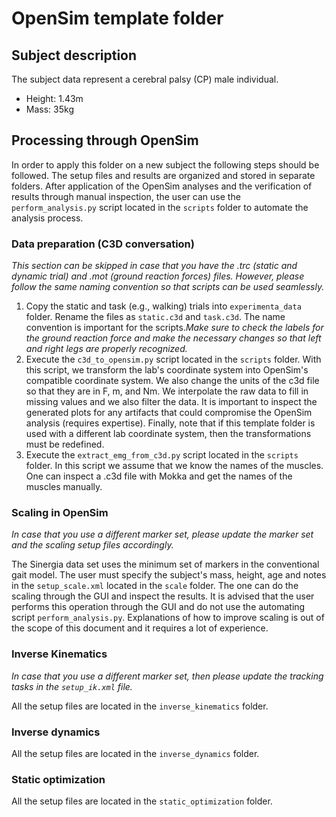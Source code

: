 # OpenSim template folder

## Subject description

The subject data represent a cerebral palsy (CP) male individual.

- Height: 1.43m
- Mass: 35kg

## Processing through OpenSim

In order to apply this folder on a new subject the following steps
should be followed. The setup files and results are organized and
stored in separate folders. After application of the OpenSim analyses
and the verification of results through manual inspection, the user
can use the `perform_analysis.py` script located in the `scripts`
folder to automate the analysis process.

### Data preparation (C3D conversation)

*This section can be skipped in case that you have the .trc (static
and dynamic trial) and .mot (ground reaction forces) files. However,
please follow the same naming convention so that scripts can be used
seamlessly.*

1. Copy the static and task (e.g., walking) trials into
   `experimenta_data` folder. Rename the files as `static.c3d` and
   `task.c3d`. The name convention is important for the scripts.*Make
   sure to check the labels for the ground reaction force and make the
   necessary changes so that left and right legs are properly
   recognized.*
2. Execute the `c3d_to_opensim.py` script located in the `scripts`
   folder. With this script, we transform the lab's coordinate system
   into OpenSim's compatible coordinate system. We also change the
   units of the c3d file so that they are in F, m, and Nm. We
   interpolate the raw data to fill in missing values and we also
   filter the data. It is important to inspect the generated plots for
   any artifacts that could compromise the OpenSim analysis (requires
   expertise). Finally, note that if this template folder is used with
   a different lab coordinate system, then the transformations must be
   redefined.
3. Execute the `extract_emg_from_c3d.py` script located in the
   `scripts` folder. In this script we assume that we know the names
   of the muscles. One can inspect a .c3d file with Mokka and get the
   names of the muscles manually.

### Scaling in OpenSim

*In case that you use a different marker set, please update the marker
set and the scaling setup files accordingly.*

The Sinergia data set uses the minimum set of markers in the
conventional gait model. The user must specify the subject's mass,
height, age and notes in the `setup_scale.xml` located in the `scale`
folder. The one can do the scaling through the GUI and inspect the
results. It is advised that the user performs this operation through
the GUI and do not use the automating script
`perform_analysis.py`. Explanations of how to improve scaling is out
of the scope of this document and it requires a lot of experience.

### Inverse Kinematics

*In case that you use a different marker set, then please update the
tracking tasks in the `setup_ik.xml` file.*

All the setup files are located in the `inverse_kinematics` folder.

### Inverse dynamics

All the setup files are located in the `inverse_dynamics` folder.

### Static optimization

All the setup files are located in the `static_optimization` folder.
